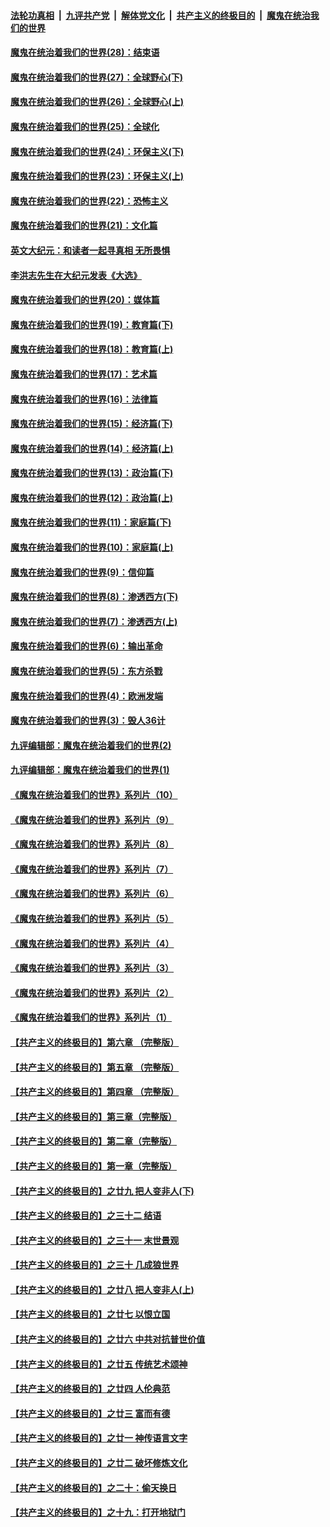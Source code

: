 ####  [法轮功真相](../../../../basic/blob/master/README.md?t=03130430) &nbsp;|&nbsp; [九评共产党](../../../../9ping.md/blob/master/README.md?t=03130430) &nbsp;|&nbsp; [解体党文化](../../../../jtdwh.md/blob/master/README.md?t=03130430)  &nbsp;|&nbsp; [共产主义的终极目的](../../../../gczydzjmd.md/blob/master/README.md?t=03130430) &nbsp;|&nbsp; [魔鬼在统治我们的世界](../../../../mgztzwmdsj.md/blob/master/README.md?t=03130430) 

#### [魔鬼在统治着我们的世界(28)：结束语](../pages/nsc422/n10936246.md?t=03130430) 

#### [魔鬼在统治着我们的世界(27)：全球野心(下)](../pages/nsc422/n10928319.md?t=03130430) 

#### [魔鬼在统治着我们的世界(26)：全球野心(上)](../pages/nsc422/n10900318.md?t=03130430) 

#### [魔鬼在统治着我们的世界(25)：全球化](../pages/nsc422/n10788205.md?t=03130430) 

#### [魔鬼在统治着我们的世界(24)：环保主义(下)](../pages/nsc422/n10695307.md?t=03130430) 

#### [魔鬼在统治着我们的世界(23)：环保主义(上)](../pages/nsc422/n10688613.md?t=03130430) 

#### [魔鬼在统治着我们的世界(22)：恐怖主义](../pages/nsc422/n10614727.md?t=03130430) 

#### [魔鬼在统治着我们的世界(21)：文化篇](../pages/nsc422/n10597706.md?t=03130430) 

#### [英文大纪元：和读者一起寻真相 无所畏惧](../pages/nsc422/n12542027.md?t=03130430) 

#### [李洪志先生在大纪元发表《大选》](../pages/nsc422/n12534746.md?t=03130430) 

#### [魔鬼在统治着我们的世界(20)：媒体篇](../pages/nsc422/n10586579.md?t=03130430) 

#### [魔鬼在统治着我们的世界(19)：教育篇(下)](../pages/nsc422/n10564808.md?t=03130430) 

#### [魔鬼在统治着我们的世界(18)：教育篇(上)](../pages/nsc422/n10526970.md?t=03130430) 

#### [魔鬼在统治着我们的世界(17)：艺术篇](../pages/nsc422/n10499093.md?t=03130430) 

#### [魔鬼在统治着我们的世界(16)：法律篇](../pages/nsc422/n10485969.md?t=03130430) 

#### [魔鬼在统治着我们的世界(15)：经济篇(下)](../pages/nsc422/n10469975.md?t=03130430) 

#### [魔鬼在统治着我们的世界(14)：经济篇(上)](../pages/nsc422/n10457370.md?t=03130430) 

#### [魔鬼在统治着我们的世界(13)：政治篇(下)](../pages/nsc422/n10448270.md?t=03130430) 

#### [魔鬼在统治着我们的世界(12)：政治篇(上)](../pages/nsc422/n10444576.md?t=03130430) 

#### [魔鬼在统治着我们的世界(11)：家庭篇(下)](../pages/nsc422/n10440961.md?t=03130430) 

#### [魔鬼在统治着我们的世界(10)：家庭篇(上)](../pages/nsc422/n10435448.md?t=03130430) 

#### [魔鬼在统治着我们的世界(9)：信仰篇](../pages/nsc422/n10432159.md?t=03130430) 

#### [魔鬼在统治着我们的世界(8)：渗透西方(下)](../pages/nsc422/n10429603.md?t=03130430) 

#### [魔鬼在统治着我们的世界(7)：渗透西方(上)](../pages/nsc422/n10426013.md?t=03130430) 

#### [魔鬼在统治着我们的世界(6)：输出革命](../pages/nsc422/n10421536.md?t=03130430) 

#### [魔鬼在统治着我们的世界(5)：东方杀戮](../pages/nsc422/n10417707.md?t=03130430) 

#### [魔鬼在统治着我们的世界(4)：欧洲发端](../pages/nsc422/n10414890.md?t=03130430) 

#### [魔鬼在统治着我们的世界(3)：毁人36计](../pages/nsc422/n10411583.md?t=03130430) 

#### [九评编辑部：魔鬼在统治着我们的世界(2)](../pages/nsc422/n10410036.md?t=03130430) 

#### [九评编辑部：魔鬼在统治着我们的世界(1)](../pages/nsc422/n10406825.md?t=03130430) 

#### [《魔鬼在统治着我们的世界》系列片（10）](../pages/nsc422/n12292670.md?t=03130430) 

#### [《魔鬼在统治着我们的世界》系列片（9）](../pages/nsc422/n12290859.md?t=03130430) 

#### [《魔鬼在统治着我们的世界》系列片（8）](../pages/nsc422/n12287445.md?t=03130430) 

#### [《魔鬼在统治着我们的世界》系列片（7）](../pages/nsc422/n12283425.md?t=03130430) 

#### [《魔鬼在统治着我们的世界》系列片（6）](../pages/nsc422/n12282314.md?t=03130430) 

#### [《魔鬼在统治着我们的世界》系列片（5）](../pages/nsc422/n12281419.md?t=03130430) 

#### [《魔鬼在统治着我们的世界》系列片（4）](../pages/nsc422/n12274024.md?t=03130430) 

#### [《魔鬼在统治着我们的世界》系列片（3）](../pages/nsc422/n12271322.md?t=03130430) 

#### [《魔鬼在统治着我们的世界》系列片（2）](../pages/nsc422/n12269049.md?t=03130430) 

#### [《魔鬼在统治着我们的世界》系列片（1）](../pages/nsc422/n12267575.md?t=03130430) 

#### [【共产主义的终极目的】第六章 （完整版）](../pages/nsc422/n11428913.md?t=03130430) 

#### [【共产主义的终极目的】第五章 （完整版）](../pages/nsc422/n11428912.md?t=03130430) 

#### [【共产主义的终极目的】第四章 （完整版）](../pages/nsc422/n11428907.md?t=03130430) 

#### [【共产主义的终极目的】第三章（完整版）](../pages/nsc422/n11428848.md?t=03130430) 

#### [【共产主义的终极目的】第二章（完整版）](../pages/nsc422/n11428831.md?t=03130430) 

#### [【共产主义的终极目的】第一章（完整版）](../pages/nsc422/n11417651.md?t=03130430) 

#### [【共产主义的终极目的】之廿九 把人变非人(下)](../pages/nsc422/n11344140.md?t=03130430) 

#### [【共产主义的终极目的】之三十二 结语](../pages/nsc422/n11360535.md?t=03130430) 

#### [【共产主义的终极目的】之三十一 末世景观](../pages/nsc422/n11351129.md?t=03130430) 

#### [【共产主义的终极目的】之三十 几成狼世界](../pages/nsc422/n11348280.md?t=03130430) 

#### [【共产主义的终极目的】之廿八 把人变非人(上)](../pages/nsc422/n11340492.md?t=03130430) 

#### [【共产主义的终极目的】之廿七 以恨立国](../pages/nsc422/n11336944.md?t=03130430) 

#### [【共产主义的终极目的】之廿六 中共对抗普世价值](../pages/nsc422/n11324785.md?t=03130430) 

#### [【共产主义的终极目的】之廿五 传统艺术颂神](../pages/nsc422/n11296396.md?t=03130430) 

#### [【共产主义的终极目的】之廿四 人伦典范](../pages/nsc422/n11296397.md?t=03130430) 

#### [【共产主义的终极目的】之廿三 富而有德](../pages/nsc422/n11283598.md?t=03130430) 

#### [【共产主义的终极目的】之廿一 神传语言文字](../pages/nsc422/n11263265.md?t=03130430) 

#### [【共产主义的终极目的】之廿二 破坏修炼文化](../pages/nsc422/n11245728.md?t=03130430) 

#### [【共产主义的终极目的】之二十：偷天换日](../pages/nsc422/n11238846.md?t=03130430) 

#### [【共产主义的终极目的】之十九：打开地狱门](../pages/nsc422/n11206376.md?t=03130430) 

